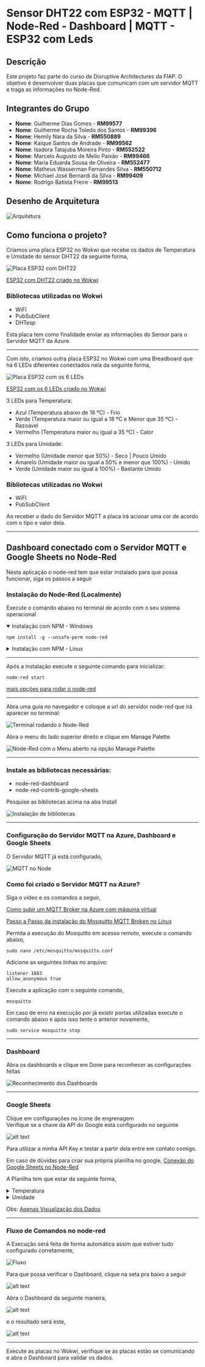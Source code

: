 # Sensor DHT22 com ESP32 - MQTT | Node-Red - Dashboard | MQTT - ESP32 com Leds

## Descrição
Este projeto faz parte do curso de Disruptive Architectures da FIAP. O objetivo é desenvolver duas placas que comunicam com um servidor MQTT e traga as informações no Node-Red.

## Integrantes do Grupo
- **Nome**: Guilherme Dias Gomes - **RM99577** 
- **Nome**: Guilherme Rocha Toledo dos Santos - **RM99396** 
- **Nome**: Hemily Nara da Silva - **RM550889** 
- **Nome**: Kaique Santos de Andrade - **RM99562**
- **Nome**: Isadora Tatajuba Moreira Pinto - **RM552522**
- **Nome**: Marcelo Augusto de Mello Paixão - **RM99466**
- **Nome**: Maria Eduarda Sousa de Oliveira - **RM552477** 
- **Nome**: Matheus Wasserman Fernandes Silva - **RM550712** 
- **Nome**: Michael José Bernardi da Silva - **RM99409** 
- **Nome**: Rodrigo Batista Freire - **RM99513**

## Desenho de Arquitetura

![Arquitetura](desenho_arquitetura_iot.jpg)

## Como funciona o projeto?
Criamos uma placa ESP32 no Wokwi que recebe os dados de Temperatura e Umidade do sensor DHT22 da seguinte forma,

![Placa ESP32 com DHT22](images/image.png)

[ESP32 com DHT22 criado no Wokwi](https://wokwi.com/projects/412122109943784449)

### Bibliotecas utilizadas no Wokwi

- WiFI
- PubSubClient
- DHTesp

Esta placa tem como finalidade enviar as informações do Sensor para o Servidor MQTT da Azure.

---

Com isto, criamos outra placa ESP32 no Wokwi com uma Breadboard que há 6 LEDs diferentes conectados nela da seguinte forma, 

![Placa ESP32 com os 6 LEDs](images/image-1.png)

[ESP32 com os 6 LEDs criado no Wokwi](https://wokwi.com/projects/412299204852146177)

3 LEDs para Temperatura:
- Azul (Temperatura abaixo de 18 ºC) - Frio
- Verde (Temperatura maior ou igual a 18 ºC e Menor que 35 ºC) - Razoável
- Vermelho (Temperatura maior ou igual a 35 ºC) - Calor

3 LEDs para Umidade:
- Vermelho (Umidade menor que 50%) - Seco | Pouco Umido
- Amarelo (Umidade maior ou igual a 50% e menor que 100%) - Umido
- Verde (Umidade maior ou igual a 100%) - Bastante Umido

### Bibliotecas utilizadas no Wokwi

- WiFI
- PubSubClient

Ao receber o dado do Servidor MQTT a placa irá acionar uma cor de acordo com o tipo e valor dela.

---

##  Dashboard conectado com o Servidor MQTT e Google Sheets no Node-Red

Nesta aplicação o node-red tem que estar instalado para que possa funcionar, siga os passos a seguir

### Instalação do Node-Red (Localmente)

Execute o comando abaixo no terminal de acordo com o seu sistema operacional

<details open>
<summary>Instalação com NPM - Windows</summary>

```
npm install -g --unsafe-perm node-red
```
</details>

<details>
<summary>Instalação com NPM - Linux</summary>

```
sudo npm install -g --unsafe-perm node-red
```
</details>

---

Após a instalação execute o seguinte comando para inicializar:
```
node-red start
```

[mais opções para rodar o node-red](https://nodered.org/docs/getting-started/)

---

Abra uma guia no navegador e coloque a url do servidor node-red que irá aparecer no terminal:

![Terminal rodando o Node-Red](images/image-4.png)

Abra o menu do lado superior direito e clique em Manage Palette

![Node-Red com o Menu aberto na opção Manage Palette](images/image-3.png)

---

### Instale as bibliotecas necessárias:

- node-red-dashboard
- node-red-contrib-google-sheets

Pesquise as bibliotecas acima na aba Install

![Instalação de bibliotecas](images/image-5.png)

---

### Configuração do Servidor MQTT na Azure, Dashboard e Google Sheets

O Servidor MQTT já está configurado,

![MQTT no Node](images/image-6.png)

### Como foi criado o Servidor MQTT na Azure?

Siga o video e os comandos a seguir,

[Como subir um MQTT Broker na Azure com máquina virtual](https://youtu.be/8WK06iuX0kA)

[Passo a Passo da instalação do Mosquitto MQTT Broken no Linux](http://www.steves-internet-guide.com/install-mosquitto-linux/)

Permita a execução do Mosquitto em acesso remoto, execute o comando abaixo,

```
sudo nano /etc/mosquitto/mosquitto.conf
```

Adicione as seguintes linhas no arquivo:

```
listener 1883
allow_anonymous true
```

Execute a aplicação com o seguinte comando,

```
mosquitto
```

Em caso de erro na execução por já existir portas utilizadas execute o comando abaixo e após isso tente o anterior novamente,

```
sudo service mosquitto stop
```

---

### Dashboard

Abra os dashboards e clique em Done para reconhecer as configurações feitas

![Reconhecimento dos Dashboards](images/image-8.png)

---

### Google Sheets

Clique em configurações no ícone de engrenagem
<br>
Verifique se a chave da API do Google está configurado no seguinte

![alt text](images/image-9.png)

Para utilizar a minha API Key e testar a partir dela entre em contato comigo.

Em caso de dúvidas para criar sua própria planilha no google,
[Conexão do Google Sheets no Node-Red](https://youtu.be/JKh9qn0fxew)

A Planilha tem que estar da seguinte forma,

<details>
<summary>Temperatura</summary>

![Temperatura](images/temperatura.png)
</details>


<details>
<summary>Umidade</summary>

![Umidade](images/umidade.png)
</details>

Obs: [Apenas Visualização dos Dados](https://docs.google.com/spreadsheets/d/11L64-6b8lClQBAOUwdkERVziib225yAC1vHHEeh9ppo/edit?usp=sharing)

---

### Fluxo de Comandos no node-red

A Execução será feita de forma automática assim que estiver tudo configurado corretamente,

![Fluxo](images/image-2.png)

Para que possa verificar o Dashboard, clique na seta pra baixo a seguir

![alt text](images/image-10.png)

Abra o Dashboard da seguinte maneira,

![alt text](images/image-11.png)

e o resultado será este,

![alt text](images/image-12.png)

---

Execute as placas no Wokwi, verifique se as placas estão se comunicando e abra o Dashboard para validar os dados.